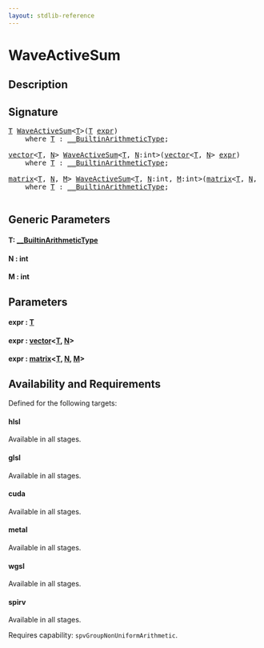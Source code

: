 ```yaml
---
layout: stdlib-reference
---
```


# WaveActiveSum

## Description





## Signature 

<pre>
<a href="waveactivesum-04a.md#typeparam-T" class="code_type">T</a> <a href="waveactivesum-04a.md">WaveActiveSum</a>&lt;<a href="waveactivesum-04a.md#typeparam-T" class="code_type">T</a>&gt;(<a href="waveactivesum-04a.md#typeparam-T" class="code_type">T</a> <a href="waveactivesum-04a.md#decl-expr" class="code_param">expr</a>)
    <span class='code_keyword'>where</span> <a href="waveactivesum-04a.md#typeparam-T" class="code_type">T</a> : <a href="../interfaces/0_builtinarithmetictype-029j/index.md" class="code_type">__BuiltinArithmeticType</a>;

<a href="../types/vector/index.md" class="code_type">vector</a>&lt;<a href="waveactivesum-04a.md#typeparam-T" class="code_type">T</a>, <a href="waveactivesum-04a.md#decl-N" class="code_var">N</a>&gt; <a href="waveactivesum-04a.md">WaveActiveSum</a>&lt;<a href="waveactivesum-04a.md#typeparam-T" class="code_type">T</a>, <a href="waveactivesum-04a.md#decl-N" class="code_var">N</a>:<span class="code_keyword">int</span>&gt;(<a href="../types/vector/index.md" class="code_type">vector</a>&lt;<a href="waveactivesum-04a.md#typeparam-T" class="code_type">T</a>, <a href="waveactivesum-04a.md#decl-N" class="code_var">N</a>&gt; <a href="waveactivesum-04a.md#decl-expr" class="code_param">expr</a>)
    <span class='code_keyword'>where</span> <a href="waveactivesum-04a.md#typeparam-T" class="code_type">T</a> : <a href="../interfaces/0_builtinarithmetictype-029j/index.md" class="code_type">__BuiltinArithmeticType</a>;

<a href="../types/matrix/index.md" class="code_type">matrix</a>&lt;<a href="waveactivesum-04a.md#typeparam-T" class="code_type">T</a>, <a href="waveactivesum-04a.md#decl-N" class="code_var">N</a>, <a href="waveactivesum-04a.md#decl-M" class="code_var">M</a>&gt; <a href="waveactivesum-04a.md">WaveActiveSum</a>&lt;<a href="waveactivesum-04a.md#typeparam-T" class="code_type">T</a>, <a href="waveactivesum-04a.md#decl-N" class="code_var">N</a>:<span class="code_keyword">int</span>, <a href="waveactivesum-04a.md#decl-M" class="code_var">M</a>:<span class="code_keyword">int</span>&gt;(<a href="../types/matrix/index.md" class="code_type">matrix</a>&lt;<a href="waveactivesum-04a.md#typeparam-T" class="code_type">T</a>, <a href="waveactivesum-04a.md#decl-N" class="code_var">N</a>, <a href="waveactivesum-04a.md#decl-M" class="code_var">M</a>&gt; <a href="waveactivesum-04a.md#decl-expr" class="code_param">expr</a>)
    <span class='code_keyword'>where</span> <a href="waveactivesum-04a.md#typeparam-T" class="code_type">T</a> : <a href="../interfaces/0_builtinarithmetictype-029j/index.md" class="code_type">__BuiltinArithmeticType</a>;

</pre>

## Generic Parameters

####  <a id="typeparam-T"></a>T: [\_\_BuiltinArithmeticType](../interfaces/0_builtinarithmetictype-029j/index.md)
####  <a id="decl-N"></a>N  : int
####  <a id="decl-M"></a>M  : int

## Parameters

####  <a id="decl-expr"></a>expr  : [T](waveactivesum-04a.md#typeparam-T)
####  <a id="decl-expr"></a>expr  : [vector](../types/vector/index.md)\<[T](../types/vector/index.md#typeparam-T), [N](../types/vector/index.md#decl-N)\>
####  <a id="decl-expr"></a>expr  : [matrix](../types/matrix/index.md)\<[T](../types/matrix/t-0.md), [N](../types/matrix/index.md#decl-N), [M](../types/matrix/index.md#decl-M)\>

## Availability and Requirements

Defined for the following targets:

#### hlsl
Available in all stages.

#### glsl
Available in all stages.

#### cuda
Available in all stages.

#### metal
Available in all stages.

#### wgsl
Available in all stages.

#### spirv
Available in all stages.

Requires capability: `spvGroupNonUniformArithmetic`.



<script>
// Fix .md links to .html when on ReadTheDocs
if (window.location.hostname.includes('readthedocs') || 
    window.location.hostname.includes('rtfd.io')) {
  document.addEventListener('DOMContentLoaded', function() {
    const links = document.querySelectorAll('a');
    links.forEach(link => {
      const href = link.getAttribute('href');
      if (href && href.includes('.md')) {
        // This regex will handle .md links with or without fragment identifiers or query parameters
        link.href = link.href.replace(/(.+)\.md(#[^?]*)?(\?.*)?$/, '$1.html$2$3');
      }
    });
  });
}
</script>
